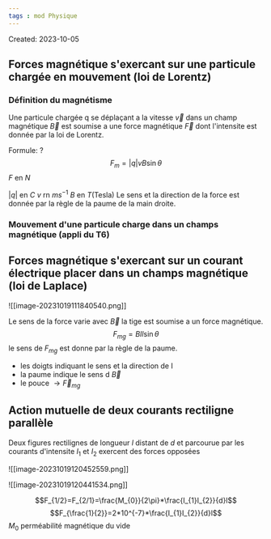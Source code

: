 ```yaml
---
tags : mod Physique
---
```

Created: 2023-10-05

## Forces magnétique s'exercant sur une particule  chargée en mouvement (loi de Lorentz)
### **Définition du magnétisme**
Une particule chargée q se déplaçant a la vitesse $\vec{v}$ dans un champ magnétique $\vec{B}$ est soumise a une force magnétique $\vec{F}$ dont l'intensite est donnée par la loi de Lorentz.

Formule:
?
$$F_{m}=|q|vB\sin{\theta}$$
$F$ en $N$

$|q|$ en $C$
$v$ rn $ms^{-1}$ 
$B$ en $T$(Tesla) 
Le sens et la direction de la force est donnée par la règle de la paume de la main droite.

### **Mouvement d'une particule charge dans un champs magnétique (appli du T6)**

## Forces magnétique s'exercant sur un courant électrique placer dans un champs magnétique (loi de Laplace)

![[image-20231019111840540.png]]

Le sens de la force varie avec $\vec{B}$ la tige est soumise a un force magnétique.
$$F_{mg} = BIl\sin{\theta}$$
le sens de $F_{mg}$ est donne par la règle de la paume.
- les doigts indiquant le sens et la direction de I
- la paume indique le sens d $\vec B$ 
- le pouce $\rightarrow \vec{F}_{mg}$ 

## Action mutuelle de deux courants rectiligne parallèle
Deux figures rectilignes de longueur $l$ distant de $d$ et parcourue par les courants d'intensite $I_1$ et $I_{2}$ exercent des forces opposées 

![[image-20231019120452559.png]]


![[image-20231019120441534.png]]


$$F_{1/2}=F_{2/1}=\frac{M_{0}}{2\pi}*\frac{I_{1}I_{2}}{d}l$$
$$F_{\frac{1}{2}}=2*10^{-7}*\frac{I_{1}I_{2}}{d}l$$
$M_{0}$ perméabilité magnétique du vide

